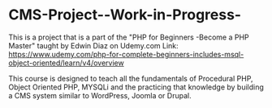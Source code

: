 # CMS-Project--Work-in-Progress-

This is a project that is a part of the "PHP for Beginners -Become a PHP Master" taught by Edwin Diaz on Udemy.com
Link: https://www.udemy.com/php-for-complete-beginners-includes-msql-object-oriented/learn/v4/overview

This course is designed to teach all the fundamentals of Procedural PHP, Object Oriented PHP, MYSQLi and the practicing that knowledge by building a CMS system similar to WordPress, Joomla or Drupal.
